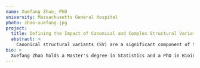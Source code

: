 ```yaml
---
name: Xuefang Zhao, PhD
university: Massachusetts General Hospital
photo: zhao-xuefang.jpg
project:
  title: Defining the Impact of Canonical and Complex Structural Variation on Plasma Lipid Levels
  abstract: >
    Canonical structural variants (SV) are a significant component of the genetic architecture of cardiovascular disease (CVD), but the role of non-canonical complex structural variation (cxSV) composed of multiple SV signatures is largely unexplored. We recently demonstrated that cxSVs are remarkably abundant in the human germline genome (~37 per person1) and ~10% represent loss-of-function variants. This proposal will leverage large-scale canonical and cxSV discovery on >66,000 genomes with plasma lipid traits from TOPMed. Plasma lipids are significantly correlated with risk for CVD, and further defining the influence of SVs on this trait will improve risk profiling and therapeutic targeting. This fellowship will thus yield a spectrum of canonical and cxSVs in CVD cases that can be utilized for trait association across TOPMed studies.
bio: >
  Xuefang Zhao holds a Master's degree in Statistics and a PhD in Bioinformatics from the University of Michigan. Her PhD training focuses on developing computational tools to discover and evaluate genomic structural variation (SV), and she developed algorithms to resolve complex SV from short read whole genome sequencing (srWGS) and to evaluate SV with long read WGS (lrWGS). During postdoctoral training, she extended her research to develop cloud-based methods, and helped implement GATK-SV, an ensemble algorithm that enables comprehensive SV discovery from population-scale studies, on Google Cloud. She applied this tool to define and interpret SVs in pathogenic cohorts.
---
```


